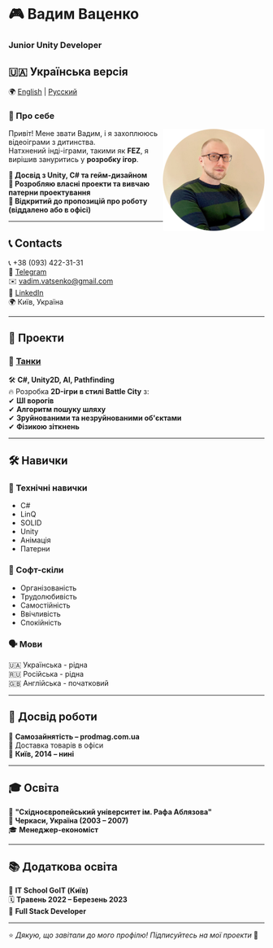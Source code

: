 # 🎮 Вадим Ваценко
### **Junior Unity Developer**  
## 🇺🇦 **Українська версія**  
🌍 [English](README.md) | [Русский](README_RUS.md)  
### 📝 Про себе  
<img src="images/Avatar.png" width="200" align="right">


Привіт! Мене звати Вадим, і я захоплююсь відеоіграми з дитинства.  
Натхнений інді-іграми, такими як **FEZ**, я вирішив зануритись у **розробку ігор**.  

**🔹 Досвід з Unity, C# та гейм-дизайном**  
**🔹 Розробляю власні проекти та вивчаю патерни проектування**  
**🔹 Відкритий до пропозицій про роботу (віддалено або в офісі)**  

---

## 📞 Contacts  
📞 +38 (093) 422-31-31  
💬 [Telegram](https://t.me/VadymVatsenko)  
✉️ [vadim.vatsenko@gmail.com](mailto:vadim.vatsenko@gmail.com)  
🔗 [LinkedIn](https://www.linkedin.com/in/vadym-vatsenko-667498242/)  
🌍 Київ, Україна  

---

## 🚀 Проекти  

### 🎯 [Танки](https://github.com/vadimvatsenko/C_Charp_Tanks)  
🛠 **C#, Unity2D, AI, Pathfinding**  
🔥 Розробка **2D-ігри в стилі Battle City** з:  
✔ **ШІ ворогів**  
✔ **Алгоритм пошуку шляху**  
✔ **Зруйнованими та незруйнованими об'єктами**  
✔ **Фізикою зіткнень**  

---

## 🛠 Навички  

### 🎯 Технічні навички  
- C#  
- LinQ  
- SOLID  
- Unity  
- Анімація  
- Патерни  

### 🤝 Софт-скіли  
- Організованість  
- Трудолюбивість  
- Самостійність  
- Ввічливість  
- Спокійність  

### 🗣 Мови  
🇺🇦 Українська - рідна  
🇷🇺 Російська - рідна  
🇬🇧 Англійська - початковий  

---

## 💼 Досвід роботи  
🛒 **Самозайнятість – prodmag.com.ua**  
🚚 Доставка товарів в офіси  
📍 **Київ, 2014 – нині**  

---

## 🎓 Освіта  
🏫 **"Східноєвропейський університет ім. Рафа Аблязова"**  
📍 **Черкаси, Україна (2003 – 2007)**  
🎓 **Менеджер-економіст**  

---

## 📚 Додаткова освіта  
🏫 **IT School GoIT (Київ)**  
🗓 **Травень 2022 – Березень 2023**  
📜 **Full Stack Developer**  

---

⭐️ _Дякую, що завітали до мого профілю! Підписуйтесь на мої проекти_ 🚀
